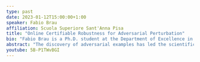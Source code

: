```yaml
---
type: past
date: 2023-01-12T15:00:00+1:00
speaker: Fabio Brau
affiliation: Scuola Superiore Sant'Anna Pisa
title: "Online Certifiable Robustness for Adversarial Perturbation"
bio: "Fabio Brau is a Ph.D. student at the Department of Excellence in Robotics and AI at the Scuola Superiore SantAnna of Pisa, where he works in the ReTiS Laboratory. He obtained his Master's degree in Mathematics from the University of Pisa, where he specialized in Numerical Analysis. Currently, he is studying the robustness of deep neural networks against adversarial examples, both from a practical and a theoretical perspective, leveraging geometrical results on the properties of classification models' decision boundaries."
abstract: "The discovery of adversarial examples has led the scientific community to explore various research directions. Verification methods, which involve calculating the distance of a sample from the decision boundary, require significant effort and computational resources. Another approach is to develop robust models, which are less sensitive to adversarial perturbations. Recently, this has been —partially— achieved by using orthogonal layers to create Lipschitz-bounded neural networks. In this seminar, we will cover these topics by presenting a fast method for approximating the boundary distance, as well as a \"signed distance classifier\" model that directly outputs the distance from the boundary instead of a probability score, thus providing a one-shot verification by design."
youtube: 5B-P1TWvBGI
---
```

